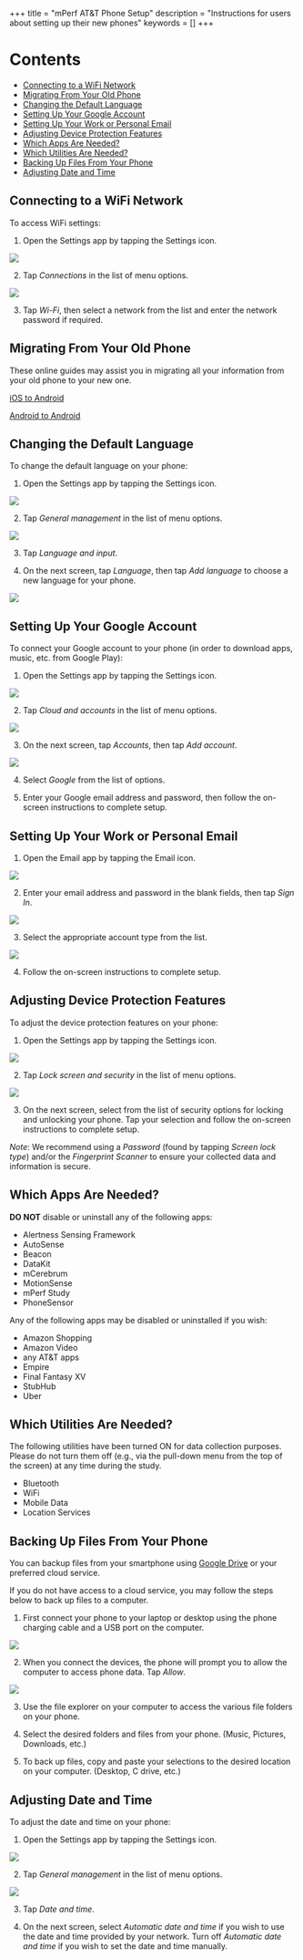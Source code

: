+++
title = "mPerf AT&T Phone Setup"
description = "Instructions for users about setting up their new phones"
keywords = []
+++

# Contents

- [Connecting to a WiFi Network](#wifi)
- [Migrating From Your Old Phone](#migrating)
- [Changing the Default Language](#lang)
- [Setting Up Your Google Account](#googleaccount)
- [Setting Up Your Work or Personal Email](#email)
- [Adjusting Device Protection Features](#protection)
- [Which Apps Are Needed?](#whichapps)
- [Which Utilities Are Needed?](#utilities)
- [Backing Up Files  From Your Phone](#backup)
- [Adjusting Date and Time](#timezone)


## <a name="wifi"></a>Connecting to a WiFi Network

To access WiFi settings:

1) Open the Settings app by tapping the Settings icon.

<img src="/img/howto/mPerf/phoneSettingsIcon.png">

2) Tap *Connections* in the list of menu options.

<img src="/img/howto/mPerf/connectionsButton.png">

3) Tap *Wi-Fi*, then select a network from the list and enter the network password if required.


## <a name="migrating"></a>Migrating From Your Old Phone

These online guides may assist you in migrating all your information from your old phone to your new one.

[iOS to Android](http://software.md2k.org/howto/mperf/phone-ios2android/)

[Android to Android](https://www.greenbot.com/article/2989988/android/how-to-get-everything-off-your-old-android-phone-and-onto-your-new-one.html)


## <a name="lang"></a>Changing the Default Language

To change the default language on your phone:

1) Open the Settings app by tapping the Settings icon.

<img src="/img/howto/mPerf/phoneSettingsIcon.png">

2) Tap *General management* in the list of menu options.

<img src="/img/howto/mPerf/genMgmtButton.png">

3) Tap *Language and input*.

4) On the next screen, tap *Language*, then tap *Add language* to choose a new language for your phone.

<img src="/img/howto/mPerf/addLangButton.png">


## <a name="googleaccount"></a>Setting Up Your Google Account

To connect your Google account to your phone (in order to download apps, music, etc. from Google Play):

1) Open the Settings app by tapping the Settings icon.

<img src="/img/howto/mPerf/phoneSettingsIcon.png">

2) Tap *Cloud and accounts* in the list of menu options.

<img src="/img/howto/mPerf/cloudAccountsButton.png">

3) On the next screen, tap *Accounts*, then tap *Add account*.

<img src="/img/howto/mPerf/addAccountButton.png">

4) Select *Google* from the list of options.

5) Enter your Google email address and password, then follow the on-screen instructions to complete setup.


## <a name="email"></a>Setting Up Your Work or Personal Email

1) Open the Email app by tapping the Email icon.

<img src="/img/howto/mPerf/emailIcon.png">

2) Enter your email address and password in the blank fields, then tap *Sign In*.

<img src="/img/howto/mPerf/enterEmail.png">

3) Select the appropriate account type from the list.

<img src="/img/howto/mPerf/emailType.png">

4) Follow the on-screen instructions to complete setup.


## <a name="protection"></a>Adjusting Device Protection Features

To adjust the device protection features on your phone:

1) Open the Settings app by tapping the Settings icon.

<img src="/img/howto/mPerf/phoneSettingsIcon.png">

2) Tap *Lock screen and security* in the list of menu options.

<img src="/img/howto/mPerf/securityButton.png">

3) On the next screen, select from the list of security options for locking and unlocking your phone. Tap your selection and follow the on-screen instructions to complete setup.

*Note*: We recommend using a *Password* (found by tapping *Screen lock type*) and/or the *Fingerprint Scanner* to ensure your collected data and information is secure.


## <a name="whichapps"></a>Which Apps Are Needed?

**DO NOT** disable or uninstall any of the following apps:

- Alertness Sensing Framework
- AutoSense
- Beacon
- DataKit
- mCerebrum
- MotionSense
- mPerf Study
- PhoneSensor

Any of the following apps may be disabled or uninstalled if you wish:

- Amazon Shopping
- Amazon Video
- any AT&T apps
- Empire
- Final Fantasy XV
- StubHub
- Uber


## <a name="utilities"></a>Which Utilities Are Needed?

The following utilities have been turned ON for data collection purposes. Please do not turn them off (e.g., via the pull-down menu from the top of the screen) at any time during the study.

- Bluetooth
- WiFi
- Mobile Data
- Location Services


## <a name="backup"></a>Backing Up Files From Your Phone

You can backup files from your smartphone using [Google Drive](https://www.att.com/devicehowto/tutorial.html#!/interactive/id/interactive_1500010997?make=Samsung&model=SamsungG935A) or your preferred cloud service.

If you do not have access to a cloud service, you may follow the steps below to back up files to a computer.

1) First connect your phone to your laptop or desktop using the phone charging cable and a USB port on the computer.

<img src="/img/howto/mPerf/phone2computer.png">

2) When you connect the devices, the phone will prompt you to allow the computer to access phone data. Tap *Allow*.

<img src="/img/howto/mPerf/allowAccess.png">

3) Use the file explorer on your computer to access the various file folders on your phone.

4) Select the desired folders and files from your phone. (Music, Pictures, Downloads, etc.)

5) To back up files, copy and paste your selections to the desired location on your computer. (Desktop, C drive, etc.)


## <a name="timezone"></a>Adjusting Date and Time

To adjust the date and time on your phone:

1) Open the Settings app by tapping the Settings icon.

<img src="/img/howto/mPerf/phoneSettingsIcon.png">

2) Tap *General management* in the list of menu options.

<img src="/img/howto/mPerf/genMgmtButton.png">

3) Tap *Date and time*.

4) On the next screen, select *Automatic date and time* if you wish to use the date and time provided by your network. Turn off *Automatic date and time* if you wish to set the date and time manually.
